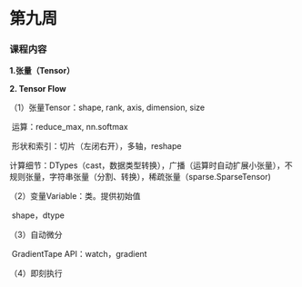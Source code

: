 # 第九周

 

### 课程内容

**1.张量（Tensor）**

**2. Tensor Flow**

（1）张量Tensor：shape, rank, axis, dimension, size

​		运算：reduce_max, nn.softmax

​		形状和索引：切片（左闭右开），多轴，reshape

​		计算细节：DTypes（cast，数据类型转换），广播（运算时自动扩展小张量），不规则张量，字符串张量（分割、转换），稀疏张量（sparse.SparseTensor)

（2）变量Variable：类。提供初始值

​		shape，dtype

（3）自动微分

​		GradientTape API：watch，gradient

（4）即刻执行